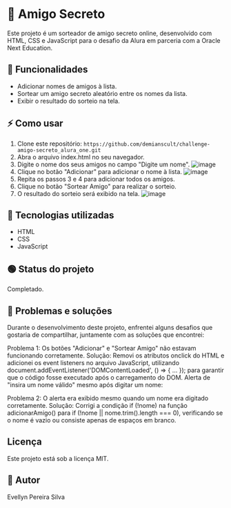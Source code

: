 # 🤫 Amigo Secreto

Este projeto é um sorteador de amigo secreto online, desenvolvido com HTML, CSS e JavaScript para o desafio da Alura em parceria com a Oracle Next Education.

## 🔵 Funcionalidades

* Adicionar nomes de amigos à lista.
* Sortear um amigo secreto aleatório entre os nomes da lista.
* Exibir o resultado do sorteio na tela.

## ⚡ Como usar

1. Clone este repositório: `https://github.com/demianscult/challenge-amigo-secreto_alura_one.git`
2. Abra o arquivo index.html no seu navegador.
3. Digite o nome dos seus amigos no campo "Digite um nome".
![image](https://github.com/user-attachments/assets/57784e5c-ffab-4461-ae88-0aa31d7d3df2)
5. Clique no botão "Adicionar" para adicionar o nome à lista.
![image](https://github.com/user-attachments/assets/8a80127e-a0e3-43fa-848a-49a6c77de92e)
9. Repita os passos 3 e 4 para adicionar todos os amigos.
7. Clique no botão "Sortear Amigo" para realizar o sorteio.
8. O resultado do sorteio será exibido na tela.
![image](https://github.com/user-attachments/assets/9a7a6698-d992-4334-b2e6-85dc244500d1)

## 📝 Tecnologias utilizadas

* HTML
* CSS
* JavaScript

## 🟢 Status do projeto

Completado.

## 🤯 Problemas e soluções

Durante o desenvolvimento deste projeto, enfrentei alguns desafios que gostaria de compartilhar, juntamente com as soluções que encontrei:

Problema 1: Os botões "Adicionar" e "Sortear Amigo" não estavam funcionando corretamente.
Solução: Removi os atributos onclick do HTML e adicionei os event listeners no arquivo JavaScript, utilizando document.addEventListener('DOMContentLoaded', () => { ... }); para garantir que o código fosse executado após o carregamento do DOM.
Alerta de "insira um nome válido" mesmo após digitar um nome:

Problema 2: O alerta era exibido mesmo quando um nome era digitado corretamente.
Solução: Corrigi a condição if (!nome) na função adicionarAmigo() para if (!nome || nome.trim().length === 0), verificando se o nome é vazio ou consiste apenas de espaços em branco.

## Licença

Este projeto está sob a licença MIT.

## 💖 Autor
Evellyn Pereira Silva
